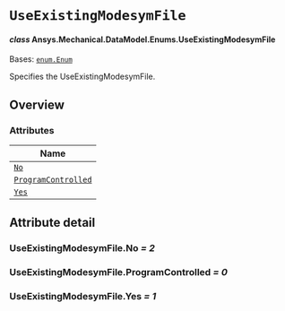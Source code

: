 # `UseExistingModesymFile`

<a id="ansys.mechanical.stubs.v242.Ansys.Mechanical.DataModel.Enums.UseExistingModesymFile"></a>

#### *class* Ansys.Mechanical.DataModel.Enums.UseExistingModesymFile

Bases: [`enum.Enum`](https://docs.python.org/3/library/enum.html#enum.Enum)

Specifies the UseExistingModesymFile.

<!-- !! processed by numpydoc !! -->

<a id="overview"></a>

## Overview

### Attributes

| Name |
| ------------------------------------------------------------------ |
| [`No`](#UseExistingModesymFile.No) |
| [`ProgramControlled`](#UseExistingModesymFile.ProgramControlled) |
| [`Yes`](#UseExistingModesymFile.Yes) |

<a id="attribute-detail"></a>

## Attribute detail

<a id="UseExistingModesymFile.No"></a>

### UseExistingModesymFile.No *= 2*

<a id="UseExistingModesymFile.ProgramControlled"></a>

### UseExistingModesymFile.ProgramControlled *= 0*

<a id="UseExistingModesymFile.Yes"></a>

### UseExistingModesymFile.Yes *= 1*


